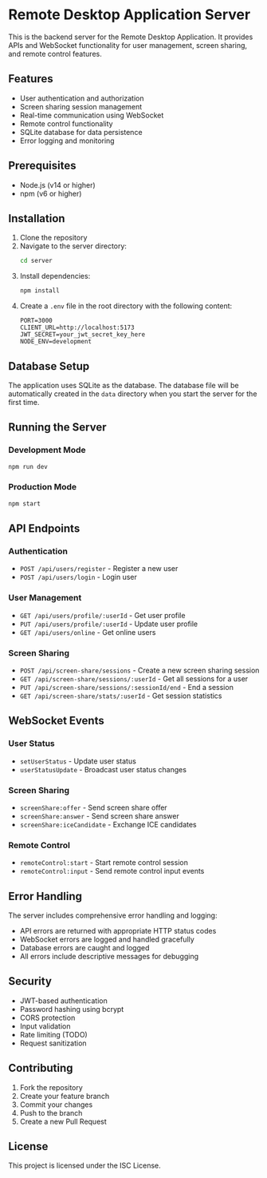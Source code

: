 # Remote Desktop Application Server

This is the backend server for the Remote Desktop Application. It provides APIs and WebSocket functionality for user management, screen sharing, and remote control features.

## Features

- User authentication and authorization
- Screen sharing session management
- Real-time communication using WebSocket
- Remote control functionality
- SQLite database for data persistence
- Error logging and monitoring

## Prerequisites

- Node.js (v14 or higher)
- npm (v6 or higher)

## Installation

1. Clone the repository
2. Navigate to the server directory:
   ```bash
   cd server
   ```
3. Install dependencies:
   ```bash
   npm install
   ```
4. Create a `.env` file in the root directory with the following content:
   ```
   PORT=3000
   CLIENT_URL=http://localhost:5173
   JWT_SECRET=your_jwt_secret_key_here
   NODE_ENV=development
   ```

## Database Setup

The application uses SQLite as the database. The database file will be automatically created in the `data` directory when you start the server for the first time.

## Running the Server

### Development Mode
```bash
npm run dev
```

### Production Mode
```bash
npm start
```

## API Endpoints

### Authentication
- `POST /api/users/register` - Register a new user
- `POST /api/users/login` - Login user

### User Management
- `GET /api/users/profile/:userId` - Get user profile
- `PUT /api/users/profile/:userId` - Update user profile
- `GET /api/users/online` - Get online users

### Screen Sharing
- `POST /api/screen-share/sessions` - Create a new screen sharing session
- `GET /api/screen-share/sessions/:userId` - Get all sessions for a user
- `PUT /api/screen-share/sessions/:sessionId/end` - End a session
- `GET /api/screen-share/stats/:userId` - Get session statistics

## WebSocket Events

### User Status
- `setUserStatus` - Update user status
- `userStatusUpdate` - Broadcast user status changes

### Screen Sharing
- `screenShare:offer` - Send screen share offer
- `screenShare:answer` - Send screen share answer
- `screenShare:iceCandidate` - Exchange ICE candidates

### Remote Control
- `remoteControl:start` - Start remote control session
- `remoteControl:input` - Send remote control input events

## Error Handling

The server includes comprehensive error handling and logging:
- API errors are returned with appropriate HTTP status codes
- WebSocket errors are logged and handled gracefully
- Database errors are caught and logged
- All errors include descriptive messages for debugging

## Security

- JWT-based authentication
- Password hashing using bcrypt
- CORS protection
- Input validation
- Rate limiting (TODO)
- Request sanitization

## Contributing

1. Fork the repository
2. Create your feature branch
3. Commit your changes
4. Push to the branch
5. Create a new Pull Request

## License

This project is licensed under the ISC License. 
